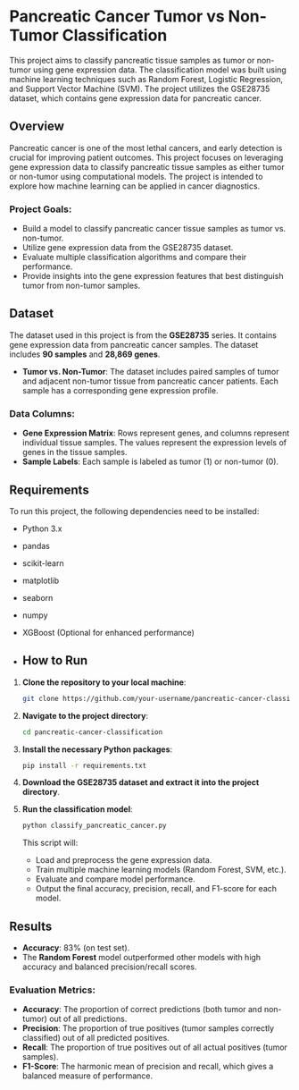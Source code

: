 # Pancreatic Cancer Tumor vs Non-Tumor Classification

This project aims to classify pancreatic tissue samples as tumor or non-tumor using gene expression data. The classification model was built using machine learning techniques such as Random Forest, Logistic Regression, and Support Vector Machine (SVM). The project utilizes the GSE28735 dataset, which contains gene expression data for pancreatic cancer.

## Overview

Pancreatic cancer is one of the most lethal cancers, and early detection is crucial for improving patient outcomes. This project focuses on leveraging gene expression data to classify pancreatic tissue samples as either tumor or non-tumor using computational models. The project is intended to explore how machine learning can be applied in cancer diagnostics.

### Project Goals:
- Build a model to classify pancreatic cancer tissue samples as tumor vs. non-tumor.
- Utilize gene expression data from the GSE28735 dataset.
- Evaluate multiple classification algorithms and compare their performance.
- Provide insights into the gene expression features that best distinguish tumor from non-tumor samples.

## Dataset

The dataset used in this project is from the **GSE28735** series. It contains gene expression data from pancreatic cancer samples. The dataset includes **90 samples** and **28,869 genes**.

- **Tumor vs. Non-Tumor**: The dataset includes paired samples of tumor and adjacent non-tumor tissue from pancreatic cancer patients. Each sample has a corresponding gene expression profile.

### Data Columns:
- **Gene Expression Matrix**: Rows represent genes, and columns represent individual tissue samples. The values represent the expression levels of genes in the tissue samples.
- **Sample Labels**: Each sample is labeled as tumor (1) or non-tumor (0).

## Requirements

To run this project, the following dependencies need to be installed:

- Python 3.x
- pandas
- scikit-learn
- matplotlib
- seaborn
- numpy
- XGBoost (Optional for enhanced performance)

- ## How to Run

1. **Clone the repository to your local machine**:

    ```bash
    git clone https://github.com/your-username/pancreatic-cancer-classification.git
    ```

2. **Navigate to the project directory**:

    ```bash
    cd pancreatic-cancer-classification
    ```

3. **Install the necessary Python packages**:

    ```bash
    pip install -r requirements.txt
    ```

4. **Download the GSE28735 dataset and extract it into the project directory**.

5. **Run the classification model**:

    ```bash
    python classify_pancreatic_cancer.py
    ```

    This script will:
    - Load and preprocess the gene expression data.
    - Train multiple machine learning models (Random Forest, SVM, etc.).
    - Evaluate and compare model performance.
    - Output the final accuracy, precision, recall, and F1-score for each model.

## Results

- **Accuracy**: 83% (on test set).
- The **Random Forest** model outperformed other models with high accuracy and balanced precision/recall scores.

### Evaluation Metrics:
- **Accuracy**: The proportion of correct predictions (both tumor and non-tumor) out of all predictions.
- **Precision**: The proportion of true positives (tumor samples correctly classified) out of all predicted positives.
- **Recall**: The proportion of true positives out of all actual positives (tumor samples).
- **F1-Score**: The harmonic mean of precision and recall, which gives a balanced measure of performance.
